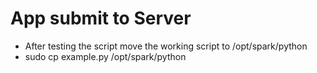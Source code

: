 # App submit to Server
- After testing the script move the working script to /opt/spark/python
- sudo cp example.py /opt/spark/python